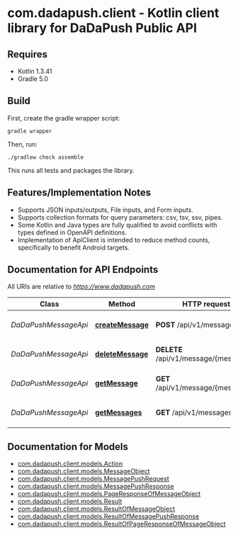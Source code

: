 # com.dadapush.client - Kotlin client library for DaDaPush Public API

## Requires

* Kotlin 1.3.41
* Gradle 5.0

## Build

First, create the gradle wrapper script:

```
gradle wrapper
```

Then, run:

```
./gradlew check assemble
```

This runs all tests and packages the library.

## Features/Implementation Notes

* Supports JSON inputs/outputs, File inputs, and Form inputs.
* Supports collection formats for query parameters: csv, tsv, ssv, pipes.
* Some Kotlin and Java types are fully qualified to avoid conflicts with types defined in OpenAPI definitions.
* Implementation of ApiClient is intended to reduce method counts, specifically to benefit Android targets.

<a name="documentation-for-api-endpoints"></a>
## Documentation for API Endpoints

All URIs are relative to *https://www.dadapush.com*

Class | Method | HTTP request | Description
------------ | ------------- | ------------- | -------------
*DaDaPushMessageApi* | [**createMessage**](docs/DaDaPushMessageApi.md#createmessage) | **POST** /api/v1/message | push Message to a Channel
*DaDaPushMessageApi* | [**deleteMessage**](docs/DaDaPushMessageApi.md#deletemessage) | **DELETE** /api/v1/message/{messageId} | delete a Channel Message
*DaDaPushMessageApi* | [**getMessage**](docs/DaDaPushMessageApi.md#getmessage) | **GET** /api/v1/message/{messageId} | get a Channel Message
*DaDaPushMessageApi* | [**getMessages**](docs/DaDaPushMessageApi.md#getmessages) | **GET** /api/v1/messages | get Message List


<a name="documentation-for-models"></a>
## Documentation for Models

 - [com.dadapush.client.models.Action](docs/Action.md)
 - [com.dadapush.client.models.MessageObject](docs/MessageObject.md)
 - [com.dadapush.client.models.MessagePushRequest](docs/MessagePushRequest.md)
 - [com.dadapush.client.models.MessagePushResponse](docs/MessagePushResponse.md)
 - [com.dadapush.client.models.PageResponseOfMessageObject](docs/PageResponseOfMessageObject.md)
 - [com.dadapush.client.models.Result](docs/Result.md)
 - [com.dadapush.client.models.ResultOfMessageObject](docs/ResultOfMessageObject.md)
 - [com.dadapush.client.models.ResultOfMessagePushResponse](docs/ResultOfMessagePushResponse.md)
 - [com.dadapush.client.models.ResultOfPageResponseOfMessageObject](docs/ResultOfPageResponseOfMessageObject.md)

